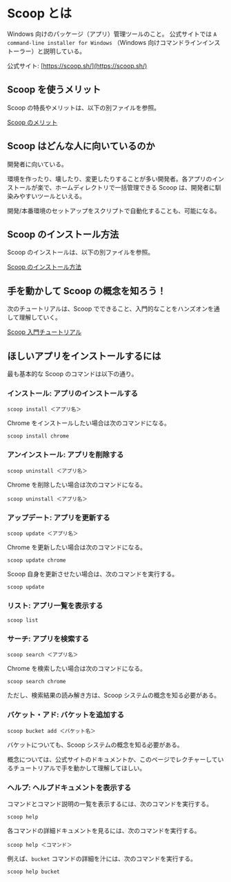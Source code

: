 # Scoop とは
Windows 向けのパッケージ（アプリ）管理ツールのこと。
公式サイトでは `A command-line installer for Windows` （Windows 向けコマンドラインインストーラー）と説明している。

公式サイト: 
[https://scoop.sh/](https://scoop.sh/)

## Scoop を使うメリット
Scoop の特長やメリットは、以下の別ファイルを参照。

[Scoop のメリット](./01.benefits_of_scoop.md)

## Scoop はどんな人に向いているのか
開発者に向いている。

環境を作ったり、壊したり、変更したりすることが多い開発者。各アプリのインストールが楽で、ホームディレクトリで一括管理できる Scoop は、開発者に馴染みやすいツールといえる。

開発/本番環境のセットアップをスクリプトで自動化することも、可能になる。

## Scoop のインストール方法
Scoop のインストールは、以下の別ファイルを参照。

[Scoop のインストール方法](./02.how_to_install_scoop.md)

## 手を動かして Scoop の概念を知ろう！
次のチュートリアルは、Scoop でできること、入門的なことをハンズオンを通して理解していく。

[Scoop 入門チュートリアル](./03.scoop_beginners_tutotial.md)

## ほしいアプリをインストールするには
最も基本的な Scoop のコマンドは以下の通り。

### インストール: アプリのインストールする
```console 
scoop install ＜アプリ名＞
```
Chrome をインストールしたい場合は次のコマンドになる。
```
scoop install chrome
```

### アンインストール: アプリを削除する
```console
scoop uninstall ＜アプリ名＞
```

Chrome を削除したい場合は次のコマンドになる。
```
scoop uninstall ＜アプリ名＞
```

### アップデート: アプリを更新する
```console
scoop update ＜アプリ名＞
```
Chrome を更新したい場合は次のコマンドになる。
```
scoop update chrome
```
Scoop 自身を更新させたい場合は、次のコマンドを実行する。
```console 
scoop update
```

### リスト: アプリ一覧を表示する
```console
scoop list
```

### サーチ: アプリを検索する
```console
scoop search ＜アプリ名＞
```
Chrome を検索したい場合は次のコマンドになる。
```
scoop search chrome
```
ただし、検索結果の読み解き方は、Scoop システムの概念を知る必要がある。

### バケット・アド: バケットを追加する
```console
scoop bucket add ＜バケット名＞
```

バケットについても、Scoop システムの概念を知る必要がある。

概念については、公式サイトのドキュメントか、このページでレクチャーしているチュートリアルで手を動かして理解してほしい。

### ヘルプ: ヘルプドキュメントを表示する
コマンドとコマンド説明の一覧を表示するには、次のコマンドを実行する。
```console
scoop help
```
各コマンドの詳細ドキュメントを見るには、次のコマンドを実行する。
```console
scoop help ＜コマンド＞
```
例えば、`bucket` コマンドの詳細を汁には、次のコマンドを実行する。
```
scoop help bucket
```
